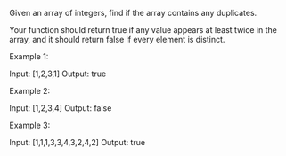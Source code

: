 Given an array of integers, find if the array contains any duplicates.

Your function should return true if any value appears at least twice in the array, and it should return false if every element is distinct.

Example 1:


Input: [1,2,3,1]
Output: true

Example 2:


Input: [1,2,3,4]
Output: false

Example 3:


Input: [1,1,1,3,3,4,3,2,4,2]
Output: true